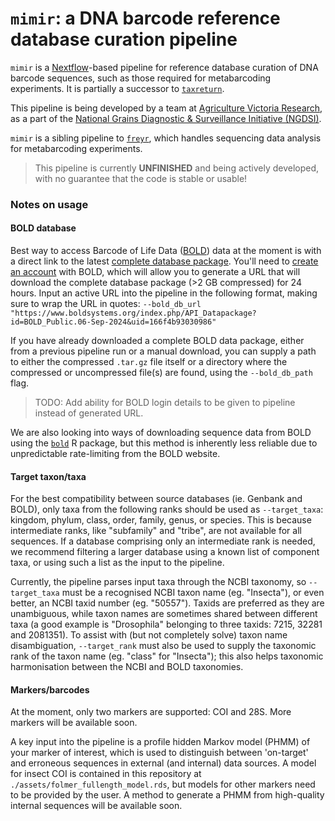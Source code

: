 # `mimir`: a DNA barcode reference database curation pipeline

`mimir` is a [Nextflow](https://www.nextflow.io/docs/latest/index.html)-based pipeline for reference database curation of DNA barcode sequences, such as those required for metabarcoding experiments. It is partially a successor to [`taxreturn`](https://github.com/alexpiper/taxreturn).

This pipeline is being developed by a team at [Agriculture Victoria Research](https://agriculture.vic.gov.au/), as a part of the [National Grains Diagnostic & Surveillance Initiative (NGDSI)](https://grdc.com.au/grdc-investments/investments/investment?code=DEE2305-004RTX). 

`mimir` is a sibling pipeline to [`freyr`](https://github.com/AVR-biosecurity-bioinformatics/freyr), which handles sequencing data analysis for metabarcoding experiments. 

> This pipeline is currently **UNFINISHED** and being actively developed, with no guarantee that the code is stable or usable!




### Notes on usage

#### BOLD database 

Best way to access Barcode of Life Data ([BOLD](https://www.boldsystems.org/index.php)) data at the moment is with a direct link to the latest [complete database package](https://bench.boldsystems.org/index.php/datapackages/Latest). You'll need to [create an account](https://bench.boldsystems.org/index.php/MAS_Management_NewUserApp) with BOLD, which will allow you to generate a URL that will download the complete database package (>2 GB compressed) for 24 hours. Input an active URL into the pipeline in the following format, making sure to wrap the URL in quotes: `--bold_db_url "https://www.boldsystems.org/index.php/API_Datapackage?id=BOLD_Public.06-Sep-2024&uid=166f4b93030986"`

If you have already downloaded a complete BOLD data package, either from a previous pipeline run or a manual download, you can supply a path to either the compressed `.tar.gz` file itself or a directory where the compressed or uncompressed file(s) are found, using the `--bold_db_path` flag. 

> TODO: Add ability for BOLD login details to be given to pipeline instead of generated URL.  

We are also looking into ways of downloading sequence data from BOLD using the [`bold`](https://docs.ropensci.org/bold/index.html) R package, but this method is inherently less reliable due to unpredictable rate-limiting from the BOLD website. 

#### Target taxon/taxa

For the best compatibility between source databases (ie. Genbank and BOLD), only taxa from the following ranks should be used as `--target_taxa`: kingdom, phylum, class, order, family, genus, or species. This is because intermediate ranks, like "subfamily" and "tribe", are not available for all sequences. If a database comprising only an intermediate rank is needed, we recommend filtering a larger database using a known list of component taxa, or using such a list as the input to the pipeline. 

Currently, the pipeline parses input taxa through the NCBI taxonomy, so `--target_taxa` must be a recognised NCBI taxon name (eg. "Insecta"), or even better, an NCBI taxid number (eg. "50557"). Taxids are preferred as they are unambiguous, while taxon names are sometimes shared between different taxa (a good example is "Drosophila" belonging to three taxids: 7215, 32281 and 2081351). To assist with (but not completely solve) taxon name disambiguation, `--target_rank` must also be used to supply the taxonomic rank of the taxon name (eg. "class" for "Insecta"); this also helps taxonomic harmonisation between the NCBI and BOLD taxonomies. 

#### Markers/barcodes

At the moment, only two markers are supported: COI and 28S. More markers will be available soon. 

A key input into the pipeline is a profile hidden Markov model (PHMM) of your marker of interest, which is used to distinguish between 'on-target' and erroneous sequences in external (and internal) data sources. A model for insect COI is contained in this repository at `./assets/folmer_fullength_model.rds`, but models for other markers need to be provided by the user. A method to generate a PHMM from high-quality internal sequences will be available soon. 